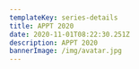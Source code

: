 ```yaml
---
templateKey: series-details
title: APPT 2020
date: 2020-11-01T08:22:30.251Z
description: APPT 2020
bannerImage: /img/avatar.jpg
---
```


